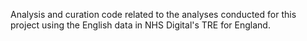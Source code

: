 Analysis and curation code related to the analyses conducted for this project using the English data in NHS Digital's TRE for England.
